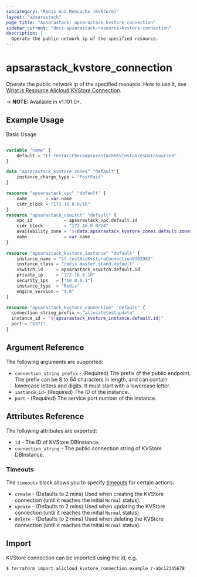 ```yaml
---
subcategory: "Redis And Memcache (KVStore)"
layout: "apsarastack"
page_title: "Apsarastack: apsarastack_kvstore_connection"
sidebar_current: "docs-apsarastack-resource-kvstore-connection"
description: |-
  Operate the public network ip of the specified resource.
---
```


# apsarastack\_kvstore\_connection

Operate the public network ip of the specified resource. How to use it, see [What is Resource Alicloud KVStore Connection](https://help.aliyun.com/apsara/enterprise/v_3_16_0_20220117/gpdb/enterprise-ascm-developer-guide/AllocateInstancePublicConnection-1.html?spm=a2c4g.14484438.10001.145).

-> **NOTE:** Available in v1.101.0+.

## Example Usage

Basic Usage

```terraform

variable "name" {
    default = "tf-testAccCheckApsaraStackRKVInstancesDataSource0"
}

data "apsarastack_kvstore_zones" "default"{
	instance_charge_type = "PostPaid"
}

resource "apsarastack_vpc" "default" {
    name       = var.name
    cidr_block = "172.16.0.0/16"
}
resource "apsarastack_vswitch" "default" {
    vpc_id            = apsarastack_vpc.default.id
    cidr_block        = "172.16.0.0/24"
    availability_zone = "${data.apsarastack_kvstore_zones.default.zones.0.id}"
    name              = var.name
}
	
resource "apsarastack_kvstore_instance" "default" {
	instance_name = "tf-testAccKvstoreConnection9302983"
  	instance_class = "redis.master.stand.default"
    vswitch_id     = apsarastack_vswitch.default.id
    private_ip     = "172.16.0.10"
    security_ips   = ["10.0.0.1"]
    instance_type  = "Redis"
    engine_version = "4.0"
}

resource "apsarastack_kvstore_connection" "default" {
  connection_string_prefix = "allocatetestupdate"
  instance_id = "${apsarastack_kvstore_instance.default.id}"
  port = "6371"
}
```

## Argument Reference

The following arguments are supported:
* `connection_string_prefix` - (Required) The prefix of the public endpoint. The prefix can be 8 to 64 characters in length, and can contain lowercase letters and digits. It must start with a lowercase letter.
* `instance_id`- (Required) The ID of the instance.
* `port` - (Required) The service port number of the instance.

## Attributes Reference

The following attributes are exported:

* `id` - The ID of KVStore DBInstance.
* `connection_string` - The public connection string of KVStore DBInstance.

### Timeouts

The `timeouts` block allows you to specify [timeouts](https://www.terraform.io/docs/configuration-0-11/resources.html#timeouts) for certain actions:

* `create` - (Defaults to 2 mins) Used when creating the KVStore connection (until it reaches the initial `Normal` status). 
* `update` - (Defaults to 2 mins) Used when updating the KVStore connection (until it reaches the initial `Normal` status). 
* `delete` - (Defaults to 2 mins) Used when deleting the KVStore connection (until it reaches the initial `Normal` status). 

## Import

KVStore connection can be imported using the id, e.g.

```
$ terraform import alicloud_kvstore_connection.example r-abc12345678
```

